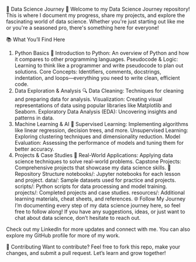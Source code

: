 🚀 Data Science Journey 🌟
Welcome to my Data Science Journey repository! This is where I document my progress, share my projects, and explore the fascinating world of data science. Whether you're just starting out like me or you're a seasoned pro, there's something here for everyone!

📚 What You’ll Find Here
1. Python Basics 🐍
Introduction to Python: An overview of Python and how it compares to other programming languages.
Pseudocode & Logic: Learning to think like a programmer and write pseudocode to plan out solutions.
Core Concepts: Identifiers, comments, docstrings, indentation, and loops—everything you need to write clean, efficient code.
2. Data Exploration & Analysis 🔍
Data Cleaning: Techniques for cleaning and preparing data for analysis.
Visualization: Creating visual representations of data using popular libraries like Matplotlib and Seaborn.
Exploratory Data Analysis (EDA): Uncovering insights and patterns in data.
3. Machine Learning & AI 🤖
Supervised Learning: Implementing algorithms like linear regression, decision trees, and more.
Unsupervised Learning: Exploring clustering techniques and dimensionality reduction.
Model Evaluation: Assessing the performance of models and tuning them for better accuracy.
4. Projects & Case Studies 📝
Real-World Applications: Applying data science techniques to solve real-world problems.
Capstone Projects: Comprehensive projects that showcase my data science skills.
📂 Repository Structure
notebooks/: Jupyter notebooks for each lesson and project.
data/: Sample datasets used for practice and projects.
scripts/: Python scripts for data processing and model training.
projects/: Completed projects and case studies.
resources/: Additional learning materials, cheat sheets, and references.
🌐 Follow My Journey
I’m documenting every step of my data science journey here, so feel free to follow along! If you have any suggestions, ideas, or just want to chat about data science, don’t hesitate to reach out.

Check out my LinkedIn for more updates and connect with me. You can also explore my GitHub profile for more of my work.

🤝 Contributing
Want to contribute? Feel free to fork this repo, make your changes, and submit a pull request. Let’s learn and grow together!
